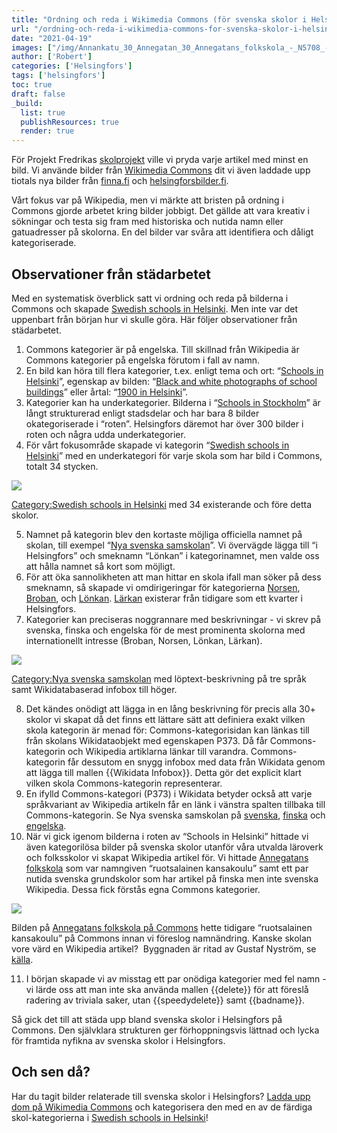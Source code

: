 ```yaml
---
title: "Ordning och reda i Wikimedia Commons (för svenska skolor i Helsingfors)"
url: "/ordning-och-reda-i-wikimedia-commons-for-svenska-skolor-i-helsingfors/"
date: "2021-04-19"
images: ["/img/Annankatu_30_Annegatan_30_Annegatans_folkskola_-_N5708_-_hkm.HKMS000005-km0000lylb-scaled.jpg"]
author: ['Robert']
categories: ['Helsingfors']
tags: ['helsingfors']
toc: true
draft: false
_build:
  list: true
  publishResources: true
  render: true
---
```


För Projekt Fredrikas [skolprojekt](https://projektfredrika.fi/skolprojektet-tackblogg/) ville vi pryda varje artikel med minst en bild. Vi använde bilder från [Wikimedia Commons](https://commons.wikimedia.org/wiki/Main_Page) dit vi även laddade upp tiotals nya bilder från [finna.fi](https://finna.fi/) och [helsingforsbilder.fi](https://www.helsingforsbilder.fi/). 

Vårt fokus var på Wikipedia, men vi märkte att bristen på ordning i Commons gjorde arbetet kring bilder jobbigt. Det gällde att vara kreativ i sökningar och testa sig fram med historiska och nutida namn eller gatuadresser på skolorna. En del bilder var svåra att identifiera och dåligt kategoriserade. 

## Observationer från städarbetet

Med en systematisk överblick satt vi ordning och reda på bilderna i Commons och skapade [Swedish schools in Helsinki](https://commons.wikimedia.org/wiki/Category:Swedish_schools_in_Helsinki). Men inte var det uppenbart från början hur vi skulle göra. Här följer observationer från städarbetet. 

1.  Commons kategorier är på engelska. Till skillnad från Wikipedia är Commons kategorier på engelska förutom i fall av namn. 
2.  En bild kan höra till flera kategorier, t.ex. enligt tema och ort: “[Schools in Helsinki](https://commons.wikimedia.org/wiki/Category:Schools_in_Helsinki)”, egenskap av bilden: “[Black and white photographs of school buildings](https://commons.wikimedia.org/wiki/Category:Black_and_white_photographs_of_schools)” eller årtal: “[1900 in Helsinki](https://commons.wikimedia.org/wiki/Category:1900_in_Helsinki)”. 
3.  Kategorier kan ha underkategorier. Bilderna i “[Schools in Stockholm](https://commons.wikimedia.org/wiki/Category:Schools_in_Stockholm)” är långt strukturerad enligt stadsdelar och har bara 8 bilder okategoriserade i “roten”. Helsingfors däremot har över 300 bilder i roten och några udda underkategorier. 
4.  För vårt fokusområde skapade vi kategorin “[Swedish schools in Helsinki](https://commons.wikimedia.org/wiki/Category:Swedish_schools_in_Helsinki)” med en underkategori för varje skola som har bild i Commons, totalt 34 stycken. 

![](/2021/04/ordning-och-reda-i-wikimedia-commons-for-svenska-skolor-i-helsingfors-02.jpg)

[Category:Swedish schools in Helsinki](https://commons.wikimedia.org/wiki/Category:Swedish_schools_in_Helsinki) med 34 existerande och före detta skolor. 

5.  Namnet på kategorin blev den kortaste möjliga officiella namnet på skolan, till exempel “[Nya svenska samskolan](https://commons.wikimedia.org/wiki/Category:Nya_svenska_samskolan)”. Vi övervägde lägga till “i Helsingfors” och smeknamn “Lönkan” i kategorinamnet, men valde oss att hålla namnet så kort som möjligt.
6.  För att öka sannolikheten att man hittar en skola ifall man söker på dess smeknamn, så skapade vi omdirigeringar för kategorierna [Norsen](https://commons.wikimedia.org/wiki/Category:Norsen), [Broban](https://commons.wikimedia.org/wiki/Category:Broban), och [Lönkan](https://commons.wikimedia.org/wiki/Category:L%C3%B6nkan). [Lärkan](https://commons.wikimedia.org/wiki/Category:L%C3%A4rkan) existerar från tidigare som ett kvarter i Helsingfors. 
7.  Kategorier kan preciseras noggrannare med beskrivningar - vi skrev på svenska, finska och engelska för de mest prominenta skolorna med internationellt intresse (Broban, Norsen, Lönkan, Lärkan). 

![](/2021/04/image-1-1024x672.png)

[Category:Nya svenska samskolan](https://commons.wikimedia.org/wiki/Category:Nya_svenska_samskolan) med löptext-beskrivning på tre språk samt Wikidatabaserad infobox till höger.

8.  Det kändes onödigt att lägga in en lång beskrivning för precis alla 30+ skolor vi skapat då det finns ett lättare sätt att definiera exakt vilken skola kategorin är menad för: Commons-kategorisidan kan länkas till från skolans Wikidataobjekt med egenskapen P373. Då får Commons-kategorin och Wikipedia artiklarna länkar till varandra. Commons-kategorin får dessutom en snygg infobox med data från Wikidata genom att lägga till mallen {{Wikidata Infobox}}. Detta gör det explicit klart vilken skola Commons-kategorin representerar.
9.  En ifylld Commons-kategori (P373) i Wikidata betyder också att varje språkvariant av Wikipedia artikeln får en länk i vänstra spalten tillbaka till Commons-kategorin. Se Nya svenska samskolan på [svenska](https://sv.wikipedia.org/wiki/Nya_svenska_samskolan), [finska](https://fi.wikipedia.org/wiki/L%C3%B6nkan) och [engelska](https://en.wikipedia.org/wiki/Nya_svenska_samskolan). 
10.  När vi gick igenom bilderna i roten av “Schools in Helsinki” hittade vi även kategorilösa bilder på svenska skolor utanför våra utvalda läroverk och folksskolor vi skapat Wikipedia artikel för. Vi hittade [Annegatans folkskola](https://commons.wikimedia.org/wiki/File:Annankatu_30,_Annegatan_30,_Annegatans_folkskola_-_N5708_-_hkm.HKMS000005-km0000lylb.jpg) som var namngiven “ruotsalainen kansakoulu” samt ett par nutida svenska grundskolor som har artikel på finska men inte svenska Wikipedia. Dessa fick förstås egna Commons kategorier. 

![](/2021/04/ordning-och-reda-i-wikimedia-commons-for-svenska-skolor-i-helsingfors-01.jpg)

Bilden på [Annegatans folkskola på Commons](https://commons.wikimedia.org/wiki/File:Annankatu_30,_Annegatan_30,_Annegatans_folkskola_-_N5708_-_hkm.HKMS000005-km0000lylb.jpg) hette tidigare “ruotsalainen kansakoulu” på Commons innan vi föreslog namnändring. Kanske skolan vore värd en Wikipedia artikel?  Byggnaden är ritad av Gustaf Nyström, se [källa](http://www.annantalo.fi/sv/historia).

11.  I början skapade vi av misstag ett par onödiga kategorier med fel namn - vi lärde oss att man inte ska använda mallen {{delete}} för att föreslå radering av triviala saker, utan {{speedydelete}} samt {{badname}}. 

Så gick det till att städa upp bland svenska skolor i Helsingfors på Commons. Den självklara strukturen ger förhoppningsvis lättnad och lycka för framtida nyfikna av svenska skolor i Helsingfors.

## Och sen då?

Har du tagit bilder relaterade till svenska skolor i Helsingfors? [Ladda upp dom på Wikimedia Commons](https://commons.wikimedia.org/wiki/Special:UploadWizard) och kategorisera den med en av de färdiga skol-kategorierna i [Swedish schools in Helsinki](https://commons.wikimedia.org/wiki/Category:Swedish_schools_in_Helsinki)!
